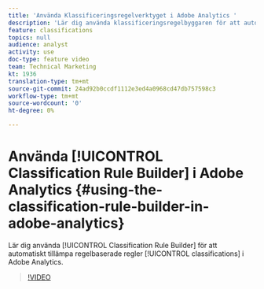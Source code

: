 ```yaml
---
title: 'Använda Klassificeringsregelverktyget i Adobe Analytics '
description: 'Lär dig använda klassificeringsregelbyggaren för att automatiskt tillämpa regelbaserade klassificeringar i Adobe Analytics. '
feature: classifications
topics: null
audience: analyst
activity: use
doc-type: feature video
team: Technical Marketing
kt: 1936
translation-type: tm+mt
source-git-commit: 24ad92b0ccdf1112e3ed4a0968cd47db757598c3
workflow-type: tm+mt
source-wordcount: '0'
ht-degree: 0%

---
```



# Använda [!UICONTROL Classification Rule Builder] i Adobe Analytics {#using-the-classification-rule-builder-in-adobe-analytics}

Lär dig använda [!UICONTROL Classification Rule Builder] för att automatiskt tillämpa regelbaserade regler [!UICONTROL classifications] i Adobe Analytics.

>[!VIDEO](https://video.tv.adobe.com/v/25884?quality=12)
